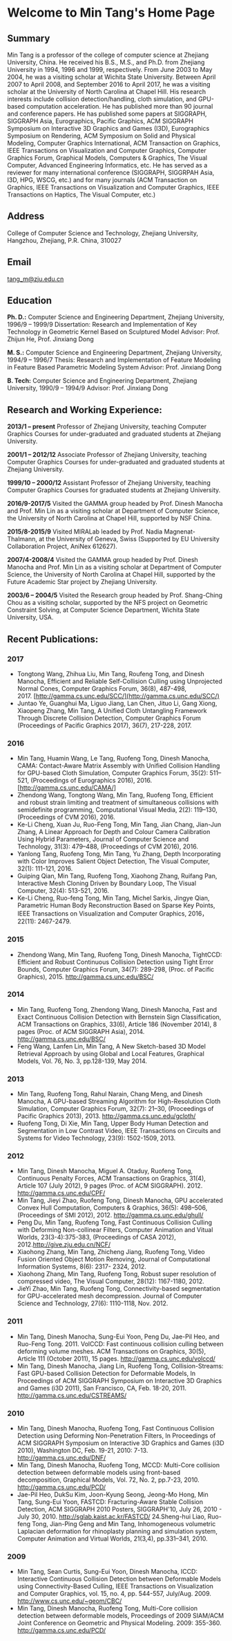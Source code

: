 # Welcome to Min Tang's Home Page                                                                                                                                                                                        
## Summary
Min Tang is a professor of the college of computer science at Zhejiang University, China. He received his B.S., M.S., and Ph.D. from Zhejiang University in 1994, 1996 and 1999, respectively. From June 2003 to May 2004, he was a visiting scholar at Wichita State University. Between April 2007 to April 2008, and September 2016 to April 2017, he was a visiting scholar at the University of North Carolina at Chapel Hill. His research interests include collision detection/handling, cloth simulation, and GPU-based computation acceleration. He has published more than 90 journal and conference papers. He has published some papers at SIGGRAPH, SIGGRAPH Asia, Eurographics, Pacific Graphics, ACM SIGGRAPH Symposium on Interactive 3D Graphics and Games (I3D), Eurographics Symposium on Rendering, ACM Symposium on Solid and Physical Modeling, Computer Graphics International, ACM Transaction on Graphics, IEEE Transactions on Visualization and Computer Graphics, Computer Graphics Forum, Graphical Models, Computers & Graphics, The Visual Computer, Advanced Engineering Informatics, etc. He has served as a reviewer for many international conference (SIGGRAPH, SIGGRPAH Asia, I3D, HPG, WSCG, etc.) and for many journals (ACM Transaction on Graphics, IEEE Transactions on Visualization and Computer Graphics, IEEE Transactions on Haptics, The Visual Computer, etc.)

## Address 
College of Computer Science and Technology, Zhejiang University,
Hangzhou, Zhejiang, P.R. China, 310027

## Email
tang_m@zju.edu.cn

## Education

**Ph. D.:** 
Computer Science and Engineering Department, Zhejiang University, 1996/9 – 1999/9
Dissertation: Research and Implementation of Key Technology in Geometric Kernel Based on Sculptured Model
Advisor:  Prof. Zhijun He, Prof. Jinxiang Dong

**M. S.:**
Computer Science and Engineering Department, Zhejiang University, 1994/9 – 1996/7
Thesis: Research and Implementation of Feature Modeling in Feature Based Parametric Modeling System
Advisor:  Prof. Jinxiang Dong

**B. Tech:**
Computer Science and Engineering Department, Zhejiang University, 1990/9 – 1994/9
Advisor:  Prof. Jinxiang Dong

## Research and Working Experience:
**2013/1 – present**	Professor of Zhejiang University, teaching Computer Graphics Courses for under-graduated and graduated students at Zhejiang University.

**2001/1 – 2012/12**	Associate Professor of Zhejiang University, teaching Computer Graphics Courses for under-graduated and graduated students at Zhejiang University.

**1999/10 – 2000/12**	Assistant Professor of Zhejiang University, teaching Computer Graphics Courses for graduated students at Zhejiang University.

**2016/9-2017/5**	Visited the GAMMA group headed by Prof. Dinesh Manocha and Prof. Min Lin as a visiting scholar at Department of Computer Science, the University of North Carolina at Chapel Hill, supported by NSF China.

**2015/8-2015/9**	Visited MIRALab leaded by Prof. Nadia Magnenat-Thalmann, at the University of Geneva, Swiss (Supported by EU University Collaboration Project, AniNex 612627).

**2007/4-2008/4**	Visited the GAMMA group headed by Prof. Dinesh Manocha and Prof. Min Lin as a visiting scholar at Department of Computer Science, the University of North Carolina at Chapel Hill, supported by the Future Academic Star project by Zhejiang University.

**2003/6 – 2004/5**	Visited the Research group headed by Prof. Shang-Ching Chou as a visiting scholar, supported by the NFS project on Geometric Constraint Solving, at Computer Science Department, Wichita State University, USA.


## Recent Publications:

### 2017
- Tongtong Wang, Zhihua Liu, Min Tang, Roufeng Tong, and Dinesh Manocha, Efficient and Reliable Self-Collision Culling using Unprojected Normal Cones, Computer Graphics Forum, 36(8), 487-498, 2017. [http://gamma.cs.unc.edu/SCC/](http://gamma.cs.unc.edu/SCC/)
- Juntao Ye, Guanghui Ma, Liguo Jiang, Lan Chen, Jituo Li, Gang Xiong, Xiaopeng Zhang, Min Tang, A Unified Cloth Untangling Framework Through Discrete Collision Detection, Computer Graphics Forum (Proceedings of Pacific Graphics 2017), 36(7), 217-228, 2017.

### 2016
- Min Tang, Huamin Wang, Le Tang, Ruofeng Tong, Dinesh Manocha, CAMA: Contact-Aware Matrix Assembly with Unified Collision Handling for GPU-based Cloth Simulation, Computer Graphics Forum, 35(2): 511–521, (Proceedings of Eurographics 2016), 2016. [http://gamma.cs.unc.edu/CAMA/]
- Zhendong Wang, Tongtong Wang, Min Tang, Ruofeng Tong, Efficient and robust strain limiting and treatment of simultaneous collisions with semidefinite programming, Computational Visual Media, 2(2): 119–130, (Proceedings of CVM 2016), 2016.
- Ke-Li Cheng, Xuan Ju, Ruo-Feng Tong, Min Tang, Jian Chang, Jian-Jun Zhang, A Linear Approach for Depth and Colour Camera Calibration Using Hybrid Parameters, Journal of Computer Science and Technology, 31(3): 479–488, (Proceedings of CVM 2016), 2016.
- Yanlong Tang, Ruofeng Tong, Min Tang, Yu Zhang, Depth Incorporating with Color Improves Salient Object Detection, The Visual Computer, 32(1): 111-121, 2016.
- Guiping Qian, Min Tang, Ruofeng Tong, Xiaohong Zhang, Ruifang Pan, Interactive Mesh Cloning Driven by Boundary Loop, The Visual Computer, 32(4): 513-521, 2016.
- Ke-Li Cheng, Ruo-feng Tong, Min Tang, Michel Sarkis, Jingye Qian, Parametric Human Body Reconstruction Based on Sparse Key Points, IEEE Transactions on Visualization and Computer Graphics, 2016， 22(11): 2467-2479.

### 2015
- Zhendong Wang, Min Tang, Ruofeng Tong, Dinesh Manocha, TightCCD: Efficient and Robust Continuous Collision Detection using Tight Error Bounds, Computer Graphics Forum, 34(7): 289-298, (Proc. of Pacific Graphics), 2015. http://gamma.cs.unc.edu/BSC/ 

### 2014
- Min Tang, Ruofeng Tong, Zhendong Wang, Dinesh Manocha, Fast and Exact Continuous Collision Detection with Bernstein Sign Classification, ACM Transactions on Graphics, 33(6), Article 186 (November 2014), 8 pages (Proc. of ACM SIGGRAPH Asia), 2014. http://gamma.cs.unc.edu/BSC/
- Feng Wang, Lanfen Lin, Min Tang, A New Sketch-based 3D Model Retrieval Approach by using Global and Local Features, Graphical Models, Vol. 76, No. 3, pp.128-139, May 2014.

### 2013
- Min Tang, Ruofeng Tong, Rahul Narain, Chang Meng, and Dinesh Manocha, A GPU-based Streaming Algorithm for High-Resolution Cloth Simulation, Computer Graphics Forum, 32(7): 21–30, (Proceedings of Pacific Graphics 2013), 2013. http://gamma.cs.unc.edu/gcloth/
- Ruofeng Tong, Di Xie, Min Tang, Upper Body Human Detection and Segmentation in Low Contrast Video, IEEE Transactions on Circuits and Systems for Video Technology, 23(9): 1502-1509, 2013. 

### 2012
- Min Tang, Dinesh Manocha, Miguel A. Otaduy, Ruofeng Tong, Continuous Penalty Forces, ACM Transactions on Graphics, 31(4), Article 107 (July 2012), 9 pages (Proc. of ACM SIGGRAPH). 2012. http://gamma.cs.unc.edu/CPF/
- Min Tang, Jieyi Zhao, Ruofeng Tong, Dinesh Manocha, GPU accelerated Convex Hull Computation, Computers & Graphics, 36(5): 498–506, (Proceedings of SMI 2012), 2012. http://gamma.cs.unc.edu/ghull/
- Peng Du, Min Tang, Ruofeng Tong, Fast Continuous Collision Culling with Deforming Non-collinear Filters, Computer Animation and Vitual Worlds, 23(3-4):375-383, (Proceedings of CASA 2012), 2012.http://give.zju.edu.cn/NCF/
- Xiaohong Zhang, Min Tang, Zhicheng Jiang, Ruofeng Tong, Video Fusion Oriented Object Motion Removing, Journal of Computational Information Systems, 8(6): 2317- 2324, 2012.
- Xiaohong Zhang, Min Tang, Ruofeng Tong, Robust super resolution of compressed video, The Visual Computer, 28(12): 1167-1180, 2012.
- JieYi Zhao, Min Tang, Ruofeng Tong, Connectivity-based segmentation for GPU-accelerated mesh decompression. Journal of Computer Science and Technology, 27(6): 1110-1118, Nov. 2012.

### 2011
- Min Tang, Dinesh Manocha, Sung-Eui Yoon, Peng Du, Jae-Pil Heo, and Ruo-Feng Tong. 2011. VolCCD: Fast continuous collision culling between deforming volume meshes. ACM Transactions on Graphics, 30(5), Article 111 (October 2011), 15 pages. http://gamma.cs.unc.edu/volccd/
- Min Tang, Dinesh Manocha, Jiang Lin, Ruofeng Tong, Collision-Streams: Fast GPU-based Collision Detection for Deformable Models, In Proceedings of ACM SIGGRAPH Symposium on Interactive 3D Graphics and Games (i3D 2011), San Francisco, CA, Feb. 18-20, 2011. http://gamma.cs.unc.edu/CSTREAMS/

### 2010
- Min Tang, Dinesh Manocha, Ruofeng Tong, Fast Continuous Collision Detection using Deforming Non-Penetration Filters, In Proceedings of ACM SIGGRAPH Symposium on Interactive 3D Graphics and Games (i3D 2010), Washington DC, Feb. 19-21, 2010: 7-13. http://gamma.cs.unc.edu/DNF/ 
- Min Tang, Dinesh Manocha, Ruofeng Tong, MCCD: Multi-Core collision detection between deformable models using front-based decomposition, Graphical Models, Vol. 72, No. 2, pp.7-23, 2010. http://gamma.cs.unc.edu/PCD/
- Jae-Pil Heo, DukSu Kim, Joon-Kyung Seong, Jeong-Mo Hong, Min Tang, Sung-Eui Yoon, FASTCD: Fracturing-Aware Stable Collision Detection, ACM SIGGRAPH 2010 Posters, SIGGRAPH'10, July 26, 2010 - July 30, 2010. http://sglab.kaist.ac.kr/FASTCD/ 
24.Sheng-hui Liao, Ruo-feng Tong, Jian-Ping Geng and Min Tang, Inhomogeneous volumetric Laplacian deformation for rhinoplasty planning and simulation system, Computer Animation and Virtual Worlds, 21(3,4), pp.331–341, 2010.

### 2009
- Min Tang, Sean Curtis, Sung-Eui Yoon, Dinesh Manocha, ICCD: Interactive Continuous Collision Detection between Deformable Models using Connectivity-Based Culling, IEEE Transactions on Visualization and Computer Graphics, vol. 15, no. 4, pp. 544-557, July/Aug. 2009. http://www.cs.unc.edu/~geom/CBC/
- Min Tang, Dinesh Manocha, Ruofeng Tong, Multi-Core collision detection between deformable models, Proceedings of 2009 SIAM/ACM Joint Conference on Geometric and Physical Modeling. 2009: 355-360. http://gamma.cs.unc.edu/PCD/
